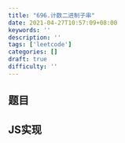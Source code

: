 ```yaml
---
title: "696.计数二进制子串"
date: 2021-04-27T10:57:09+08:00
keywords: ''
description: ''
tags: ['leetcode']
categories: []
draft: true
difficulty: ''
---
```


## 题目


## JS实现

```javascript

```
